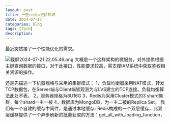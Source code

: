 ```yaml
---
layout: post
title: 一些redis进阶知识
date: 2024-07-17
categories: blog
tags: [Tech]
description: 
---
```


最近突然接了一个性能优化的需求。

![截屏2024-07-21 22.05.46.png](..%2F..%2F..%2F..%2F..%2Fvar%2Ffolders%2Fpn%2Fpt8lztr55bb81tycwd9964bh0000gn%2FT%2FTemporaryItems%2FNSIRD_screencaptureui_EmNIif%2F%E6%88%AA%E5%B1%8F2024-07-21%2022.05.46.png)
大概是一个这样架构的微服务，对外提供根据主键查询数据的接口，对于此接口，性能要求较高，需支撑IAM系统中获取鉴权相关资源的操作。

还是先描述一下机器规格与采用的集群模式：
1，负载均衡器采用NAT模式，转发TCP数据包，在Server端与Client端皆观测为与LVS建立的TCP连接。负载均衡算法此处不表。
2，服务器规格为8U16G
3，Redis为采用Cluster模式的3 shard集群，每个shard一主一被
4，数据库为MongoDB，为一主二被的Replica Set。
我们有一个自建的缓存中间件，是通过本地缓存+Redis构成的一个双层缓存，此双层缓存提供了一个异步刷新的批量获取的方法：get_all_with_loading_function，